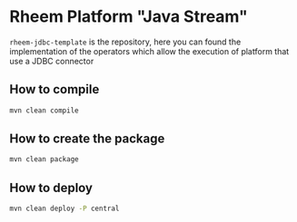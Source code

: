 # Rheem Platform "Java Stream"

`rheem-jdbc-template` is the repository, here you can found the implementation of the operators which allow the execution of 
platform that use a JDBC connector

## How to compile

```bash
mvn clean compile 
```


## How to create the package

```bash
mvn clean package
```

## How to deploy

```bash
mvn clean deploy -P central
```